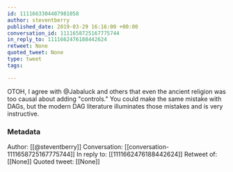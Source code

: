 ```yaml
---
id: 1111663304487981058
author: steventberry
published_date: 2019-03-29 16:16:00 +00:00
conversation_id: 1111658725167775744
in_reply_to: 1111662476188442624
retweet: None
quoted_tweet: None
type: tweet
tags:

---
```


OTOH, I agree with @Jabaluck and others that even the ancient religion was too causal about adding "controls." You could make the same mistake with DAGs, but the modern DAG literature illuminates those mistakes and is very instructive.

### Metadata

Author: [[@steventberry]]
Conversation: [[conversation-1111658725167775744]]
In reply to: [[1111662476188442624]]
Retweet of: [[None]]
Quoted tweet: [[None]]
